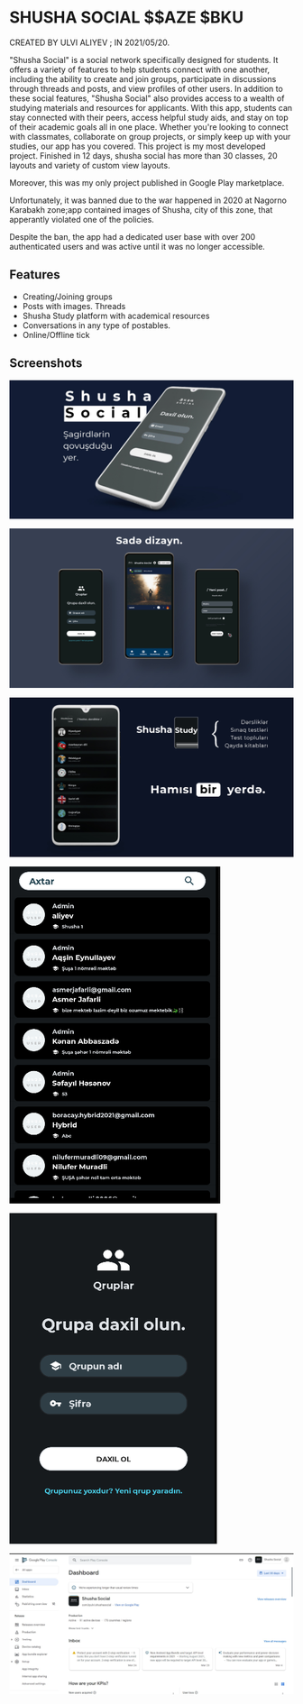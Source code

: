 
# SHUSHA SOCIAL $$AZE $BKU

CREATED BY ULVI ALIYEV ; IN 2021/05/20.

"Shusha Social" is a social network specifically designed for students. It offers a variety of features to help students connect with one another, including the ability to create and join groups, participate in discussions through threads and posts, and view profiles of other users. In addition to these social features, "Shusha Social" also provides access to a wealth of studying materials and resources for applicants. With this app, students can stay connected with their peers, access helpful study aids, and stay on top of their academic goals all in one place. Whether you're looking to connect with classmates, collaborate on group projects, or simply keep up with your studies, our app has you covered.
This project is my most developed project. Finished in 12 days, shusha social has more than 30 classes, 20 layouts and variety of custom view layouts.

Moreover, this was my only project published in Google Play marketplace.

Unfortunately, it was banned due to the war happened in 2020 at Nagorno Karabakh zone;app contained images of Shusha, city of this zone, that apperantly violated one of the policies.

Despite the ban, the app had a dedicated user base with over 200 authenticated users and was active until it was no longer accessible.


## Features

- Creating/Joining groups
- Posts with images. Threads
- Shusha Study platform with academical resources
- Conversations in any type of postables.
- Online/Offline tick



## Screenshots

![App Screenshot](https://raw.githubusercontent.com/ulvial1ev/shusha_social/master/app/src/main/res/preview.jpg)

![App Screenshot](https://raw.githubusercontent.com/ulvial1ev/shusha_social/master/app/src/main/res/second.jpg)

![App Screenshot](https://raw.githubusercontent.com/ulvial1ev/shusha_social/master/app/src/main/res/third.jpg)

![App Screenshot](https://raw.githubusercontent.com/ulvial1ev/shusha_social/master/app/src/main/res/ss1.PNG)

![App Screenshot](https://raw.githubusercontent.com/ulvial1ev/shusha_social/master/app/src/main/res/ss2.PNG)

![App Screenshot](https://raw.githubusercontent.com/ulvial1ev/shusha_social/master/app/src/main/res/GP1.jpg)



